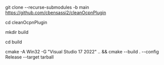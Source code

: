 git clone --recurse-submodules -b main https://github.com/cbensassi2/cleanOcpnPlugin

cd cleanOcpnPlugin

mkdir build

cd build

cmake -A Win32 -G "Visual Studio 17 2022" .. && cmake --build . --config Release --target tarball

